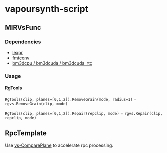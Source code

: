 # vapoursynth-script

## MIRVsFunc

### Dependencies

- [lexpr](https://github.com/AkarinVS/vapoursynth-plugin)
- [fmtconv](https://github.com/EleonoreMizo/fmtconv)
- [bm3dcpu / bm3dcuda / bm3dcuda_rtc](https://github.com/WolframRhodium/VapourSynth-BM3DCUDA)

### Usage

#### RgTools

`RgTools(clip, planes=[0,1,2]).RemoveGrain(mode, radius=1)` = `rgvs.RemoveGrain(clip, mode)`

`RgTools(clip, planes=[0,1,2]).Repair(repclip, mode)` = `rgvs.Repair(clip, repclip, mode)`
## RpcTemplate
Use [vs-ComparePlane](https://github.com/AmusementClub/vs-ComparePlane) to accelerate rpc processing.